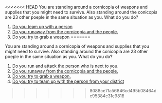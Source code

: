<<<<<<< HEAD
You are standing around a cornicopia of weapons and supplies that you might need to survive. Also standing around the conicopia are 23 other poeple in the same situation as you. What do you do?
1. [Do you team up with a person](teamed.md)
2. [Do you runaway from the cornicopia and the people.](terrain-choice.md)
3. [Do you try to grab a weapon](someone-dying.md)
=======

 You are standing around a cornicopia of weapons and supplies that you might need to survive. Also standing around the conicopia are 23 other poeple in the same situation as you. What do you do?
1. [Do you run and attack the person who is next to you.](die.md)
2. [Do you runaway from the cornicopia and the people.](terrain-choice.md)
3. [Do you try to grab a weapon.](someone-dying.md)
4. [Do you try to team up with the person from your district](team-up.md)
>>>>>>> 8088ce7fa56846cd495b08464dc95384c31c9818
